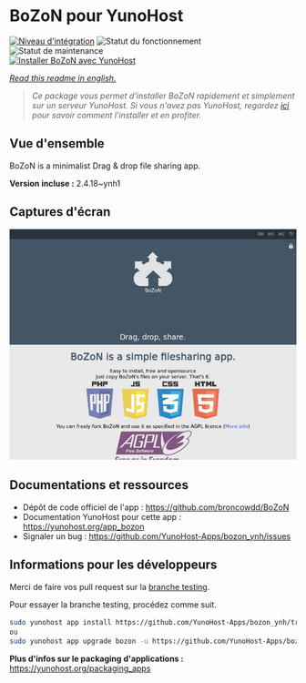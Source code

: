 <!--
N.B.: This README was automatically generated by https://github.com/YunoHost/apps/tree/master/tools/README-generator
It shall NOT be edited by hand.
-->

# BoZoN pour YunoHost

[![Niveau d'intégration](https://dash.yunohost.org/integration/bozon.svg)](https://dash.yunohost.org/appci/app/bozon) ![Statut du fonctionnement](https://ci-apps.yunohost.org/ci/badges/bozon.status.svg) ![Statut de maintenance](https://ci-apps.yunohost.org/ci/badges/bozon.maintain.svg)  
[![Installer BoZoN avec YunoHost](https://install-app.yunohost.org/install-with-yunohost.svg)](https://install-app.yunohost.org/?app=bozon)

*[Read this readme in english.](./README.md)*

> *Ce package vous permet d'installer BoZoN rapidement et simplement sur un serveur YunoHost.
Si vous n'avez pas YunoHost, regardez [ici](https://yunohost.org/#/install) pour savoir comment l'installer et en profiter.*

## Vue d'ensemble

BoZoN is a minimalist Drag & drop file sharing app.


**Version incluse :** 2.4.18~ynh1

## Captures d'écran

![Capture d'écran de BoZoN](./doc/screenshots/bozon_screenshot.png)

## Documentations et ressources

* Dépôt de code officiel de l'app : <https://github.com/broncowdd/BoZoN>
* Documentation YunoHost pour cette app : <https://yunohost.org/app_bozon>
* Signaler un bug : <https://github.com/YunoHost-Apps/bozon_ynh/issues>

## Informations pour les développeurs

Merci de faire vos pull request sur la [branche testing](https://github.com/YunoHost-Apps/bozon_ynh/tree/testing).

Pour essayer la branche testing, procédez comme suit.

``` bash
sudo yunohost app install https://github.com/YunoHost-Apps/bozon_ynh/tree/testing --debug
ou
sudo yunohost app upgrade bozon -u https://github.com/YunoHost-Apps/bozon_ynh/tree/testing --debug
```

**Plus d'infos sur le packaging d'applications :** <https://yunohost.org/packaging_apps>
